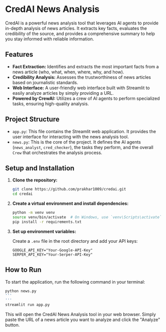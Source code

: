 # CredAI News Analysis

CredAI is a powerful news analysis tool that leverages AI agents to provide in-depth analysis of news articles. It extracts key facts, evaluates the credibility of the source, and provides a comprehensive summary to help you stay informed with reliable information.

## Features

-   **Fact Extraction:** Identifies and extracts the most important facts from a news article (who, what, when, where, why, and how).
-   **Credibility Analysis:** Assesses the trustworthiness of news articles based on journalistic standards.
-   **Web Interface:** A user-friendly web interface built with Streamlit to easily analyze articles by simply providing a URL.
-   **Powered by CrewAI:** Utilizes a crew of AI agents to perform specialized tasks, ensuring high-quality analysis.

## Project Structure

-   `app.py`: This file contains the Streamlit web application. It provides the user interface for interacting with the news analysis tool.
-   `news.py`: This is the core of the project. It defines the AI agents (`news_analyst`, `cred_checker`), the tasks they perform, and the overall `Crew` that orchestrates the analysis process.

## Setup and Installation

1.  **Clone the repository:**

    ```bash
    git clone https://github.com/prakhar1009/credai.git
    cd credai
    ```

2.  **Create a virtual environment and install dependencies:**

    ```bash
    python -m venv venv
    source venv/bin/activate  # On Windows, use `venv\Scripts\activate`
    pip install -r requirements.txt
    ```

3.  **Set up environment variables:**

    Create a `.env` file in the root directory and add your API keys:

    ```
    GOOGLE_API_KEY="Your-Google-API-Key"
    SERPER_API_KEY="Your-Serper-API-Key"
    ```

## How to Run

To start the application, run the following command in your terminal:

```bash
python news.py
'''
'''
streamlit run app.py
```

This will open the CredAI News Analysis tool in your web browser. Simply paste the URL of a news article you want to analyze and click the "Analyze" button.
